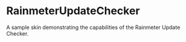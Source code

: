 # RainmeterUpdateChecker
A sample skin demonstrating the capabilities of the Rainmeter Update Checker.
